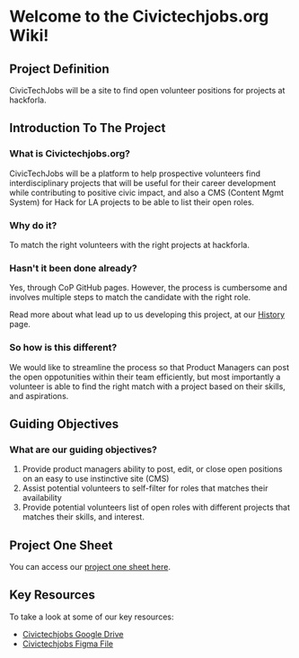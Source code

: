 # Welcome to the Civictechjobs.org Wiki!

## Project Definition

CivicTechJobs will be a site to find open volunteer positions for projects at hackforla.

## Introduction To The Project

### What is Civictechjobs.org?

CivicTechJobs will be a platform to help prospective volunteers find interdisciplinary projects that will be useful for their career development while contributing to positive civic impact, and also a CMS (Content Mgmt System) for Hack for LA projects to be able to list their open roles.

### Why do it?

To match the right volunteers with the right projects at hackforla.

### Hasn't it been done already?

Yes, through CoP GitHub pages. However, the process is cumbersome and involves multiple steps to match the candidate with the right role.

Read more about what lead up to us developing this project, at our [History](History) page.

### So how is this different?

We would like to streamline the process so that Product Managers can post the open oppotunities within their team efficiently, but most importantly a volunteer is able to find the right match with a project based on their skills, and aspirations.

## Guiding Objectives

### What are our guiding objectives?

1. Provide product managers ability to post, edit, or close open positions on an easy to use instinctive site (CMS)
2. Assist potential volunteers to self-filter for roles that matches their availability
3. Provide potential volunteers list of open roles with different projects that matches their skills, and interest.

## Project One Sheet

You can access our [project one sheet here](https://docs.google.com/document/d/1bfxY8YlyCjzCL3oP0rpa77uEY4vuymDYZY_xWEgXiGs/edit?usp=sharing).

## Key Resources

To take a look at some of our key resources:

- [Civictechjobs Google Drive](https://drive.google.com/drive/folders/1hXxvpC8W5Uuzjqo4CxnjDpAMI7sbVnq8?usp=sharing)
- [Civictechjobs Figma File](https://www.figma.com/file/G5bOqhud6azbxyR9El9Ygp/Civic-Tech-Jobs?node-id=0%3A1)
